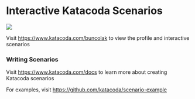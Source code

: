# Interactive Katacoda Scenarios

[![](http://shields.katacoda.com/katacoda/buncolak/count.svg)](https://www.katacoda.com/buncolak "Get your profile on Katacoda.com")

Visit https://www.katacoda.com/buncolak to view the profile and interactive scenarios

### Writing Scenarios
Visit https://www.katacoda.com/docs to learn more about creating Katacoda scenarios

For examples, visit https://github.com/katacoda/scenario-example
